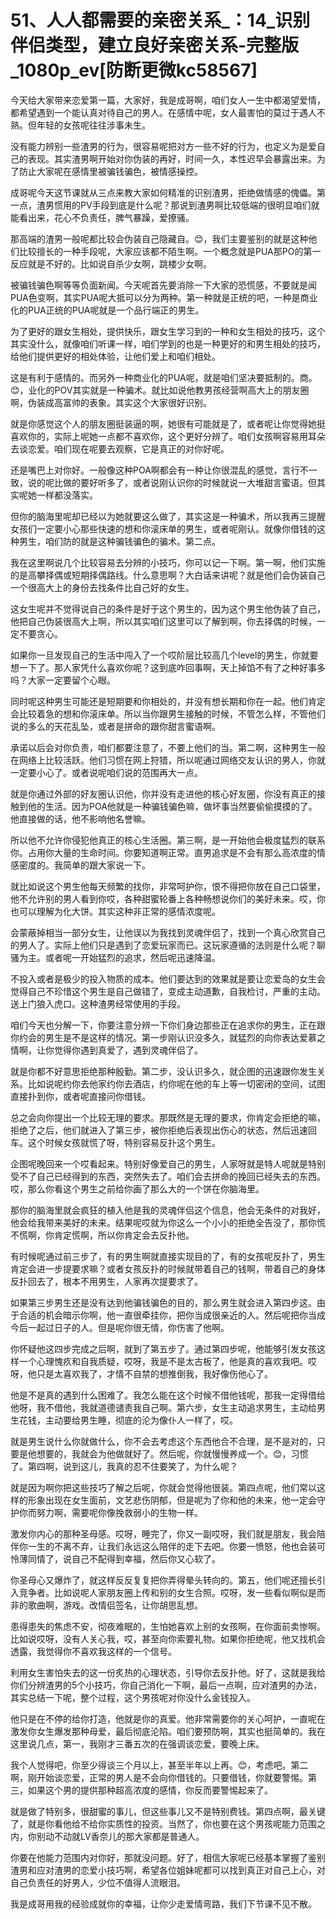# 51、人人都需要的亲密关系_：14_识别伴侣类型，建立良好亲密关系-完整版_1080p_ev[防断更微kc58567]

今天给大家带来恋爱第一篇，大家好，我是成哥啊，咱们女人一生中都渴望爱情，都希望遇到一个能认真对待自己的男人。在感情中呢，女人最害怕的莫过于遇人不熟。但年轻的女孩呢往往涉事未生。

没有能力辨别一些渣男的行为，很容易呢把对方一些不好的行为，也定义为是爱自己的表现。其实渣男啊开始对你伪装的再好，时间一久，本性迟早会暴露出来。为了防止大家呢在感情里被骗钱骗色，被情感操控。

成哥呢今天这节课就从三点来教大家如何精准的识别渣男，拒绝做情感的傀儡。第一点，渣男惯用的PV手段到底是什么呢？那说到渣男啊比较低端的很明显咱们就能看出来，花心不负责任，脾气暴躁，爱撩骚。

那高端的渣男一般呢都比较会伪装自己隐藏自。😊，我们主要鉴别的就是这种他们比较擅长的一种手段呢，大家应该都不陌生啊。一个概念就是PUA那PO的第一反应就是不好的。比如说自杀少女啊，跳楼少女啊。

被骗钱骗色啊等等负面新闻。今天呢首先要消除一下大家的恐慌感，不要就是闻PUA色变啊，其实PUA呢大抵可以分为两种。第一种就是正统的吧，一种是商业化的PUA正统的PUA呢就是一个品行端正的男生。

为了更好的跟女生相处，提供快乐，跟女生学习到的一种和女生相处的技巧，这个其实没什么，就像咱们听课一样，咱们学到的也是一种更好的和男生相处的技巧，给他们提供更好的相处体验，让他们爱上和咱们相处。

这是有利于感情的。而另外一种商业化的PUA呢，就是咱们坚决要抵制的。商。😊，业化的POV其实就是一种骗术。就比如说他教男孩经营啊高大上的朋友圈啊，伪装成高富帅的表象。其实这个大家很好识别。

就是你感觉这个人的朋友圈挺装逼的啊，她很有可能就是了，或者呢让你觉得她挺喜欢你的，实际上呢她一点都不喜欢你，这个更好分辨了。咱们女孩啊容易用耳朵去谈恋爱。咱们现在呢要去观察，它是真正的对你好呢。

还是嘴巴上对你好。一般像这种POA啊都会有一种让你很混乱的感觉，言行不一致，说的呢比做的要好听多了，或者说刚认识你的时候就说一大堆甜言蜜语。但其实呢她一样都没落实。

但你的脑海里呢却已经以为她就要这么做了，其实这是一种骗术，所以我再三提醒女孩们一定要小心那些快速的想和你滚床单的男生，或者呢刚认。就像你借钱的这种男生，咱们防的就是这种骗钱骗色的骗术。第二点。

我在这里啊说几个比较容易去分辨的小技巧，你可以记一下啊。第一啊，他们实施的是高攀择偶或短期择偶路线。什么意思啊？大白话来讲呢？就是他们会伪装自己一个很高大上的身份去找条件比自己好的女生。

这女生呢并不觉得说自己的条件是好于这个男生的，因为这个男生他伪装了自己，他把自己伪装很高大上啊，所以其实咱们这里可以了解到啊，你去择偶的时候，一定不要贪心。

如果你一旦发现自己的生活中闯入了一个哎阶层比较高几个level的男生，你就要想一下了。那人家凭什么喜欢你呢？这到底咋回事啊，天上掉馅不有了之种好事多吗？大家一定要留个心眼。

同时呢这种男生可能还是短期要和你相处的，并没有想长期和你在一起。他们肯定会比较着急的想和你滚床单。所以当你跟男生接触的时候，不管怎么样，不管他们说的多么的天花乱坠，或者是拼命的跟你甜言蜜语啊。

承诺以后会对你负责，咱们都要注意了，不要上他们的当。第二啊，这种男生一般在网络上比较活跃。他们习惯在网上狩猎，所以呢通过网络交友认识的男人，你就一定要小心了。或者说呢咱们说的范围再大一点。

就是你通过外部的好友圈认识他，你并没有走进他的核心好友圈，你没有真正的接触到他的生活。因为POA他就是一种骗钱骗色嘛，做坏事当然要偷偷摸摸的了。他直接做的话，他不影响他名誉嘛。

所以他不允许你侵犯他真正的核心生活圈。第三啊，是一开始他会极度猛烈的联系你。占用你大量的生命时间。你要知道啊正常。直男追求是不会有那么高浓度的情感密度的。我简单的跟大家说一下。

就比如说这个男生他每天频繁的找你，非常呵护你，恨不得把你放在自己口袋里，他不允许别的男人看到你哎，各种甜蜜轮番上各种畅想说你们的美好未来。哎，你也可以理解为化大饼。其实这种非正常的感情浓度呢。

会蒙蔽掉相当一部分女生，让他误以为我找到灵魂伴侣了，找到一个真心欣赏自己的男人了。实际上他们只是遇到了恋爱玩家而已。这玩家遵循的法则是什么呢？聊骚为主。或者呢一开始猛烈的追求，然后呢迅速降温。

不投入或者是极少的投入物质的成本。他们要达到的效果就是要让恋爱岛的女生会觉得自己不珍惜这个男生是自己做错了，变成主动道歉，自我检讨，严重的主动。送上门狼入虎口。这种渣男经常使用的手段。

咱们今天也分解一下，你要注意分辨一下你们身边那些正在追求你的男生，正在跟你约会的男生是不是这样的情况。第一步刚认识没多久，就猛烈的向你表达爱慕之情啊，让你觉得你遇到真爱了，遇到灵魂伴侣了。

就是你都不好意思拒绝那种殷勤。第二步，没认识多久，就企图的迅速跟你发生关系。比如说呢约你去他家约你去酒店，约你呢在他的车上等一切密闭的空间，试图直接扑到你，或者呢直接问你借钱。

总之会向你提出一个比较无理的要求。那既然是无理的要求，你肯定会拒绝的嘛，拒绝了之后，他们就进入了第三步，被你拒绝后表现出伤心的状态，然后迅速回车。这个时候女孩就慌了呀，特别容易反扑这个男生。

企图呢晚回来一个哎看起来。特别好像爱自己的男生，人家呀就是特人呢就是特别受不了自己已经得到的东西，突然失去了。咱们会去拼命的挽回已经失去的东西。哎，那么你看这个男生之前给你画了那么大的一个饼在你脑海里。

那你的脑海里就会疯狂的植入他是我的灵魂伴侣这个信息，他会无条件的对我好，他会给我带来美好的未来。结果呢哎就为你这么一个小小的拒绝全告没了，那你慌不慌啊，你肯定慌啊，所以你肯定会去反扑他。

有时候呢通过前三步了，有的男生啊就直接实现目的了，有的女孩呢反扑了，男生肯定会进一步提要求嘛？或者女孩反扑的时候就带着自己的钱啊，带着自己的身体反扑回去了，根本不用男生，人家再次提要求了。

如果第三步男生还是没有达到他骗钱骗色的目的，那么男生就会进入第四步这。由于合适的机会暗示你啊，他一直很牵挂你，把你当成很亲近的人。然后呢把你当成今后一起过日子的人。但是呢你很无情，你伤害了他啊。

你怀疑他这四步完成之后啊，就到了第五步了。通过第四步呢，他能够引发女孩这样一个心理愧疚和自我质疑，哎呀，我是不是太古板了，他是真的喜欢我吧。哎呀，他只是太喜欢我了，才情不自禁的想推倒我，我好像伤他心了。

他是不是真的遇到什么困难了。我怎么能在这个时候不借他钱呢，那我一定得借给他呀，我不借他，我就道德谴责我自己啊。第六步，女生主动追求男生，主动给男生花钱，主动要给男生睡，彻底的沦为像仆人一样了，哎。

就是男生说什么你就做什么，你不会去考虑这个东西他合不合理，是不是对的，只要是他想要的，我就会为他做就好了。然后呢，你就慢慢养成一个。😊，习惯了。第四啊，说到这儿，我真的忍不住要笑了，为什么呢？

就是因为啊你把这些技巧了解之后呢，你就会觉得他很装。第四点呢，他们常以这样的形象出现在女生面前，文艺悲伤阴郁，但是呢为了你和他的未来，他一定会守护你而努力啊，需要呢你像挽救弱小的生物一样。

激发你内心的那种圣母感。哎呀，睡完了，你又一副哎呀，我们就是朋友，我会陪伴你一生的不离不弃，让我们永远这么陪伴的走下去吧。你要一愤怒，他也会装可怜薄同情了，说自己不配得到幸福，然后你又心软了。

你圣母心又爆炸了，就这样反反复复把你弄得晕头转向的。第五，他们呢还擅长引入竞争者。比如说呢人家朋友圈上传和别的女生合照。哎呀，发一些看似啊似是而非的歌曲啊，游戏。改情侣签名，让你胡思乱想。

患得患失的焦虑不安，彻夜难眠的，生怕她喜欢上别的女孩啊，在你面前卖惨啊。比如说哎呀，没有人关心我，哎，甚至向你索要礼物。如果你拒绝呢，他又找机会透露，我觉得你不喜欢我这样的一个信号。

利用女生害怕失去的这一份炙热的心理状态，引导你去反扑他。好了，这就是我给你们分辨渣男的5个小技巧，你自己消化一下啊，最后一点啊，应对渣男的办法，其实总结一下呢，整个过程，这个男孩呢对你没什么金钱投入。

他只是在不停的给你打造，他就是你的真爱。他非常需要你的关心呵护，一直呢在激发你女生爆发那种母爱，最后彻底沦陷。咱们要预防啊，其实也挺简单的。我在这里说几点，第一，我刚才三番五次的在强调谈恋爱，要晚上床。

我个人觉得吧，你至少得谈三个月以上，甚至半年以上再。😊，考虑吧。第二啊，刚开始谈恋爱，正常的男人是不会向你借钱的。只要借钱，你就要警惕。第三，如果这个男的提供那种超高浓度的感情，你反而要警惕起来了。

就是做了特别多，很甜蜜的事儿，但这些事儿又不是特别费钱。第四点啊，最关键了，就是你看他给不给你实质性的投资。当然了，你也要在这个男孩呢能力范围之内，你别动不动就LV香奈儿的那大家都是普通人。

你要在他能力范围内对你好，那就没问题。好了，相信大家呢已经基本掌握了鉴别渣男和应对渣男的恋爱小技巧啊，希望各位姐妹呢都可以找到真正对自己上心，对自己负责任的好男人，少位不值得人流眼泪。

我是成哥用我的经验成就你的幸福，让你少走爱情弯路，我们下节课不见不散。